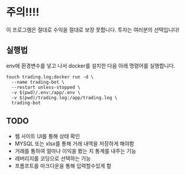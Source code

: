 # 주의!!!!

이 프로그램은 절대로 수익을 절대로 보장 못합니다.
투자는 여러분의 선택입니다!


## 실행법

env에 환경변수를 넣고 나서 docker를 설치한 다음 아래 명령어를 실행합니다.

```
touch trading.log;docker run -d \
  --name trading-bot \
  --restart unless-stopped \
  -v $(pwd)/.env:/app/.env \
  -v $(pwd)/trading.log:/app/trading.log \
  trading-bot
```

## TODO
- 웹 사이트 UI를 통해 상태 확인
- MYSQL 또는 xlsx를 통해 거래 내역을 저장하게 해야함
- 거래를 통하여 얼마나 이익을 봤는 지 통계를 내주는 기능
- 레버리지를 코딩으로 선택하는 기능
- 프롬프트를 마크다운을 통해 입력할수있게 함

